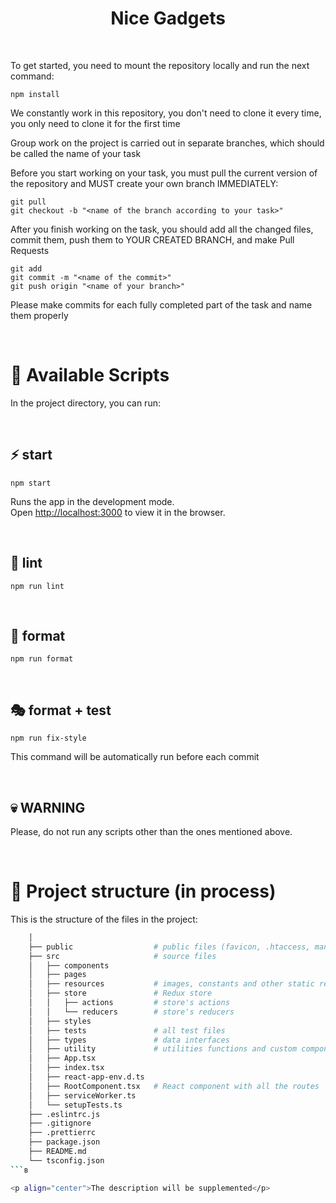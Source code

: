 <h1 align="center">Nice Gadgets</h1>

<br />

To get started, you need to mount the repository locally and run the next command:

```
npm install
```

We constantly work in this repository, you don't need to clone it every time, you only need to clone it for the first time

Group work on the project is carried out in separate branches, which should be called the name of your task

Before you start working on your task, you must pull the current version of the repository and MUST create your own branch IMMEDIATELY:

```
git pull
git checkout -b "<name of the branch according to your task>"
```

After you finish working on the task, you should add all the changed files, commit them, push them to YOUR CREATED BRANCH, and make Pull Requests

```
git add
git commit -m "<name of the commit>"
git push origin "<name of your branch>"
```

Please make commits for each fully completed part of the task and name them properly

<br />

# 🚀 Available Scripts

In the project directory, you can run:

<br />

## ⚡️ start

```
npm start
```

Runs the app in the development mode.\
Open [http://localhost:3000](http://localhost:3000) to view it in the browser.

<br />

## 🧶 lint

```
npm run lint
```

<br />

## 🎯 format

```
npm run format
```

<br />

## 🎭 format + test

```
npm run fix-style
```

This command will be automatically run before each commit

<br />

## 💀 WARNING

Please, do not run any scripts other than the ones mentioned above.

<br />

# 🧬 Project structure (in process)

This is the structure of the files in the project:

```sh
    │
    ├── public                  # public files (favicon, .htaccess, manifest, ...)
    ├── src                     # source files
    │   ├── components
    │   ├── pages
    │   ├── resources           # images, constants and other static resources
    │   ├── store               # Redux store
    │   │   ├── actions         # store's actions
    │   │   └── reducers        # store's reducers
    │   ├── styles
    │   ├── tests               # all test files
    │   ├── types               # data interfaces
    │   ├── utility             # utilities functions and custom components
    │   ├── App.tsx
    │   ├── index.tsx
    │   ├── react-app-env.d.ts
    │   ├── RootComponent.tsx   # React component with all the routes
    │   ├── serviceWorker.ts
    │   └── setupTests.ts
    ├── .eslintrc.js
    ├── .gitignore
    ├── .prettierrc
    ├── package.json
    ├── README.md
    └── tsconfig.json
```в

<p align="center">The description will be supplemented</p>
